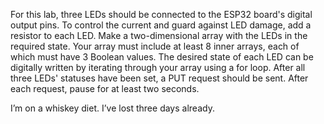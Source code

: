 For this lab, three LEDs should be connected to the ESP32 board's digital output pins. To control the current and guard against LED damage, add a resistor to each LED. Make a two-dimensional array with the LEDs in the required state. Your array must include at least 8 inner arrays, each of which must have 3 Boolean values. The desired state of each LED can be digitally written by iterating through your array using a for loop. After all three LEDs' statuses have been set, a PUT request should be sent. After each request, pause for at least two seconds.

I’m on a whiskey diet. I’ve lost three days already.